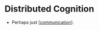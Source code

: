 # Distributed Cognition

- Perhaps just [[communication]].


[//begin]: # "Autogenerated link references for markdown compatibility"
[communication]: communication "Communication"
[//end]: # "Autogenerated link references"